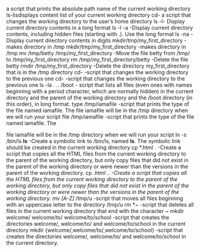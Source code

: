 a script that prints the absolute path name of the current working directory
ls-lisdisplays content list of your current working directory
cd-  a script that changes the working directory to the user’s home directory
ls -l- Display current directory contents in a long format
ls -l -a -Display current directory contents, including hidden files (starting with .). Use the long format
ls -na -Display current directory contents in digits
mkdir/tmp/my_first_directory -makes directory in /tmp
mkdir/tmp/my_first_directory -makes directory in /tmp
mv /tmp/betty /tmp/my_first_directory -Move the file betty from /tmp/ to /tmp/my_first_directory
rm /tmp/my_first_directory/betty -Delete the file betty
 rmdir /tmp/my_first_directory -Delete the directory my_first_directory that is in the /tmp directory
cd- -script that changes the working directory to the previous one
cd- -script that changes the working directory to the previous one
ls -la . .. /boot - script that lists all files (even ones with names beginning with a period character, which are normally hidden) in the current directory and the parent of the working directory and the /boot directory (in this order), in long format.
type /tmp/iamafile -script that prints the type of the file named iamafile. The file iamafile will be in the /tmp directory when we will run your script
file /tmp/iamafile -script that prints the type of the file named iamafile. The

 file iamafile will be in the /tmp directory when we will run your script
ln -s /bin/ls __ls__ -Create a symbolic link to /bin/ls, named __ls__. The symbolic link should be created in the current working directory
cp *.html . -Create a script that copies all the HTML files from the current working directory to the parent of the working directory, but only copy files that did not exist in the parent of the working directory or were newer than the versions in the parent of the working directory.
cp *.html .. -Create a script that copies all the HTML files from the current working directory to the parent of the working directory, but only copy files that did not exist in the parent of the working directory or were newer than the versions in the parent of the working directory.
mv [A-Z]* /tmp/u -script that moves all files beginning with an uppercase letter to the directory /tmp/u
rm *~ -script that deletes all files in the current working directory that end with the character ~
mkdir welcome/ welcome/to/ welcome/to/school -script that creates the directories welcome/, welcome/to/ and welcome/to/school in the current directory
mkdir {welcome/,welcome/to/,welcome/to/school} -script that creates the directories welcome/, welcome/to/ and welcome/to/school in the current directory.
